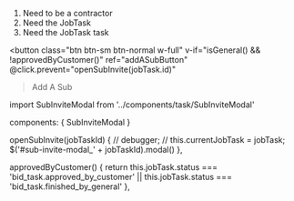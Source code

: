 1. Need to be a contractor
2. Need the JobTask
3. Need the JobTask task


<button class="btn btn-sm btn-normal w-full"
        v-if="isGeneral()
               && !approvedByCustomer()"
        ref="addASubButton"
        @click.prevent="openSubInvite(jobTask.id)"
>Add A Sub

</button>

<sub-invite-modal v-if="isContractor()" :job-task="jobTask"
                  :job-task-task="jobTask ? jobTask.task : null"
                  :job-task-name="jobTask ? jobTask.task.name : null"
                  :id="jobTask ? jobTask.id : null">
</sub-invite-modal>

import SubInviteModal from '../components/task/SubInviteModal'
 
components: {
    SubInviteModal
}
        
openSubInvite(jobTaskId) {
    // debugger;
    // this.currentJobTask = jobTask;
    $('#sub-invite-modal_' + jobTaskId).modal()
},

approvedByCustomer() {
    return this.jobTask.status === 'bid_task.approved_by_customer' || this.jobTask.status === 'bid_task.finished_by_general'
},